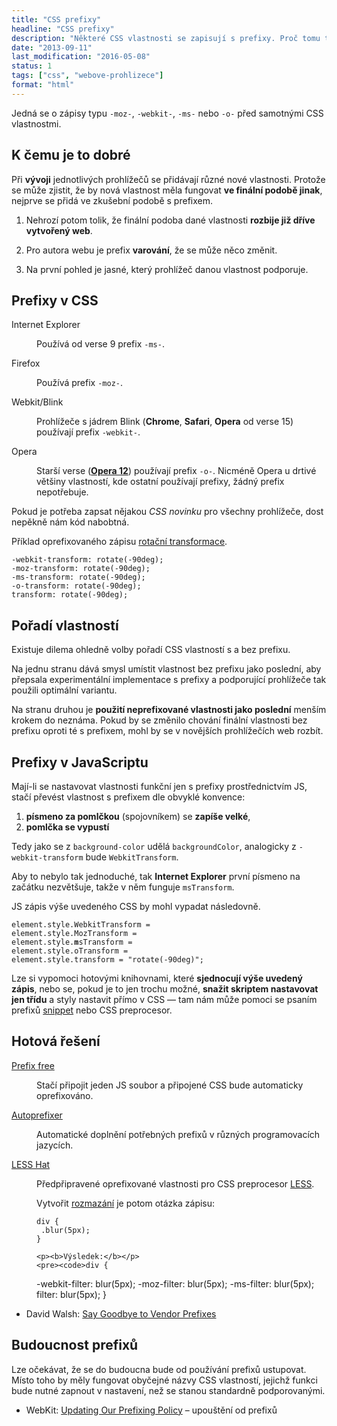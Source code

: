 ```yaml
---
title: "CSS prefixy"
headline: "CSS prefixy"
description: "Některé CSS vlastnosti se zapisují s prefixy. Proč tomu tak je a jak prefixy zapisovat."
date: "2013-09-11"
last_modification: "2016-05-08"
status: 1
tags: ["css", "webove-prohlizece"]
format: "html"
---
```


<p>Jedná se o zápisy typu <code>-moz-</code>, <code>-webkit-</code>, <code>-ms-</code> nebo <code>-o-</code> před samotnými CSS vlastnostmi.</p>



<h2>K čemu je to dobré</h2>

<p>Při <b>vývoji</b> jednotlivých prohlížečů se přidávají různé nové vlastnosti. Protože se může zjistit, že by nová vlastnost měla fungovat <b>ve finální podobě jinak</b>, nejprve se přidá ve zkušební podobě s prefixem.</p>

<ol>
  <li>
    <p>Nehrozí potom tolik, že finální podoba dané vlastnosti <b>rozbije již dříve vytvořený web</b>.</p>
  </li>
  <li>
    <p>Pro autora webu je prefix <b>varování</b>, že se může něco změnit.</p>
  </li>
  <li>
    <p>Na první pohled je jasné, který prohlížeč danou vlastnost podporuje.</p>
  </li>
</ol>



<h2 id="css">Prefixy v CSS</h2>

<dl>
  <dt>Internet Explorer</dt>
  <dd><p>Používá od verse 9 prefix <code>-ms-</code>.</p></dd>
  
  <dt>Firefox</dt>
  <dd><p>Používá prefix <code>-moz-</code>.</p></dd>
  
  <dt>Webkit/Blink</dt>
  <dd><p>Prohlížeče s jádrem Blink (<b>Chrome</b>, <b>Safari</b>, <b>Opera</b> od verse 15) používají prefix <code>-webkit-</code>.</p></dd>
  
  <dt>Opera</dt>
  <dd><p>Starší verse (<a href="/opera"><b>Opera 12</b></a>) používají prefix <code>-o-</code>. Nicméně Opera u drtivé většiny vlastností, kde ostatní používají prefixy, žádný prefix nepotřebuje.</p></dd>
</dl>

<p>Pokud je potřeba zapsat nějakou <i>CSS novinku</i> pro všechny prohlížeče, dost nepěkně nám kód nabobtná.</p>

<p>Příklad oprefixovaného zápisu <a href="/rotace">rotační transformace</a>.</p>

<pre><code>-webkit-transform: rotate(-90deg);
-moz-transform: rotate(-90deg);
-ms-transform: rotate(-90deg);
-o-transform: rotate(-90deg);
transform: rotate(-90deg);</code></pre>
















<h2 id="poradi">Pořadí vlastností</h2>

<p>Existuje dilema ohledně volby pořadí CSS vlastností s a bez prefixu.</p>

<p>Na jednu stranu dává smysl umístit vlastnost bez prefixu jako poslední, aby přepsala experimentální implementace s prefixy a podporující prohlížeče tak použili optimální variantu.</p>


<p>Na stranu druhou je <b>použití neprefixované vlastnosti jako poslední</b> menším krokem do neznáma. Pokud by se změnilo chování finální vlastnosti bez prefixu oproti té s prefixem, mohl by se v novějších prohlížečích web rozbít.</p>




<h2 id="js">Prefixy v JavaScriptu</h2>

<p>Mají-li se nastavovat vlastnosti funkční jen s prefixy prostřednictvím JS, stačí převést vlastnost s prefixem dle obvyklé konvence:</p>

<ol>
  <li><b>písmeno za pomlčkou</b> (spojovníkem) se <b>zapíše velké</b>,</li>
  <li><b>pomlčka se vypustí</b></li>
</ol>



<p>Tedy jako se z <code>background-color</code> udělá <code>backgroundColor</code>, analogicky z <code>-webkit-transform</code> bude <code>WebkitTransform</code>.</p>

<p>Aby to nebylo tak jednoduché, tak <b>Internet Explorer</b> první písmeno na začátku nezvětšuje, takže v něm funguje <code>msTransform</code>.</p>

<p>JS zápis výše uvedeného CSS by mohl vypadat následovně.</p>

<pre><code>element.style.WebkitTransform =
element.style.MozTransform =
element.style.<b>m</b>sTransform =
element.style.oTransform =
element.style.transform = "rotate(-90deg)";</code></pre>











<p>Lze si vypomoci hotovými knihovnami, které <b>sjednocují výše uvedený zápis</b>, nebo se, pokud je to jen trochu možné, <b>snažit skriptem nastavovat jen třídu</b> a styly nastavit přímo v CSS — tam nám může pomoci se psaním prefixů <a href="/sublime-text#snippet">snippet</a> nebo CSS preprocesor.</p>




<h2 id="hotova-reseni">Hotová řešení</h2>
<dl>
  <dt><a href="http://leaverou.github.io/prefixfree/#">Prefix free</a>
  <dd><p>Stačí připojit jeden JS soubor a připojené CSS bude automaticky oprefixováno.</p>
  
  <dt><a href="https://github.com/postcss/autoprefixer">Autoprefixer</a></dt>
  
  <dd>
    <p>Automatické doplnění potřebných prefixů v různých programovacích jazycích.</p>
  </dd>
  
  <dt><a href="http://lesshat.com/">LESS Hat</a></dt>
  
  <dd><p>Předpřipravené oprefixované vlastnosti pro CSS preprocesor <a href="http://lesscss.org/">LESS</a>.</p>
    <p>Vytvořit <a href="/blur">rozmazání</a> je potom otázka zápisu:</p>
    <pre><code>div {
 .blur(5px);
}</code></pre>
    
    
    
    <p><b>Výsledek:</b></p>
    <pre><code>div {
 -webkit-filter: blur(5px);
 -moz-filter: blur(5px);
 -ms-filter: blur(5px);
 filter: blur(5px);
}</code></pre>
  </dd>
</dl>















<div class="external-content">
  <ul>
      <li>David Walsh: <a href="http://davidwalsh.name/goodbye-vendor-prefixes">Say Goodbye to Vendor Prefixes</a></li>
  </ul>
</div>



<h2 id="budoucnost">Budoucnost prefixů</h2>

<p>Lze očekávat, že se do budoucna bude od používání prefixů ustupovat. Místo toho by měly fungovat obyčejné názvy CSS vlastností, jejichž funkci bude nutné zapnout v nastavení, než se stanou standardně podporovanými.</p>

<div class="external-content">
  <ul>
    <li>WebKit: <a href="https://webkit.org/blog/6131/updating-our-prefixing-policy/">Updating Our Prefixing Policy</a> – upouštění od prefixů</li>

  </ul>  
</div>

<!--<h2 id="odkazy">Odkazy jinam</h2>-->

